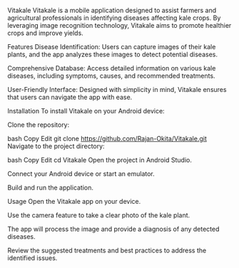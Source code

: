 Vitakale
Vitakale is a mobile application designed to assist farmers and agricultural professionals in identifying diseases affecting kale crops. By leveraging image recognition technology, Vitakale aims to promote healthier crops and improve yields.

Features
Disease Identification: Users can capture images of their kale plants, and the app analyzes these images to detect potential diseases.​

Comprehensive Database: Access detailed information on various kale diseases, including symptoms, causes, and recommended treatments.​

User-Friendly Interface: Designed with simplicity in mind, Vitakale ensures that users can navigate the app with ease.​

Installation
To install Vitakale on your Android device:​

Clone the repository:​

bash
Copy
Edit
git clone https://github.com/Rajan-Okita/Vitakale.git
Navigate to the project directory:​

bash
Copy
Edit
cd Vitakale
Open the project in Android Studio.​

Connect your Android device or start an emulator.​

Build and run the application.​

Usage
Open the Vitakale app on your device.​

Use the camera feature to take a clear photo of the kale plant.​

The app will process the image and provide a diagnosis of any detected diseases.​

Review the suggested treatments and best practices to address the identified issues.
